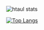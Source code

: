 ![htaul stats](https://github-readme-stats.vercel.app/api?username=htaul&show_icons=true&theme=tokyonight)

[![Top Langs](https://github-readme-stats.vercel.app/api/top-langs/?username=htaul&layout=compact)](https://github.com/anuraghazra/github-readme-stats)


